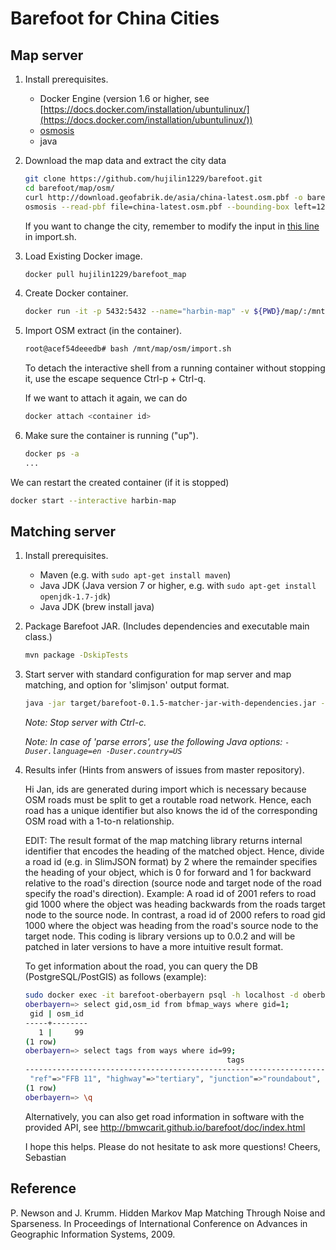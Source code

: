 # Barefoot for China Cities

## Map server

1. Install prerequisites.

    - Docker Engine (version 1.6 or higher, see [https://docs.docker.com/installation/ubuntulinux/](https://docs.docker.com/installation/ubuntulinux/))
    - [osmosis](https://wiki.openstreetmap.org/wiki/Osmosis/Installation)
    - java 

2. Download the map data and extract the city data

    ``` bash
    git clone https://github.com/hujilin1229/barefoot.git
    cd barefoot/map/osm/
    curl http://download.geofabrik.de/asia/china-latest.osm.pbf -o barefoot/map/osm/china.osm.pbf
    osmosis --read-pbf file=china-latest.osm.pbf --bounding-box left=126.506130 right=126.771862 bottom=45.657920 top=45.830905 --write-pbf file=harbin.osm.pbf
    ```

    If you want to change the city, remember to modify the input in [this line](https://github.com/boathit/barefoot/blob/master/map/osm/import.sh#L28) in import.sh.

3. Load Existing Docker image.

    ``` bash
    docker pull hujilin1229/barefoot_map
    ```

4. Create Docker container.

    ``` bash
    docker run -it -p 5432:5432 --name="harbin-map" -v ${PWD}/map/:/mnt/map hujilin1229/barefoot_map:latest
    ```

5. Import OSM extract (in the container).

    ``` bash
    root@acef54deeedb# bash /mnt/map/osm/import.sh
    ```

    To detach the interactive shell from a running container without stopping it, use the escape sequence Ctrl-p + Ctrl-q.

    If we want to attach it again, we can do

    ```bash
    docker attach <container id>
    ```

6. Make sure the container is running ("up").

    ``` bash
    docker ps -a
    ...
    ```

We can restart the created container (if it is stopped)
```bash
docker start --interactive harbin-map
```


## Matching server

1. Install prerequisites.

    - Maven (e.g. with `sudo apt-get install maven`)
    - Java JDK (Java version 7 or higher, e.g. with `sudo apt-get install openjdk-1.7-jdk`)
    - Java JDK (brew install java)

2. Package Barefoot JAR. (Includes dependencies and executable main class.)

    ``` bash
    mvn package -DskipTests
    ```

3. Start server with standard configuration for map server and map matching, and option for 'slimjson' output format.

    ``` bash
    java -jar target/barefoot-0.1.5-matcher-jar-with-dependencies.jar --slimjson config/server.properties config/harbin.properties
    ```

    _Note: Stop server with Ctrl-c._

    _Note: In case of 'parse errors', use the following Java options: `-Duser.language=en -Duser.country=US`_

4. Results infer (Hints from answers of issues from master repository).
    
    Hi Jan,
    ids are generated during import which is necessary because OSM roads must be split to get a routable road network. Hence, each road has a unique identifier but also knows the id of the corresponding OSM road with a 1-to-n relationship.

    EDIT: The result format of the map matching library returns internal identifier that encodes the heading of the matched object. Hence, divide a road id (e.g. in SlimJSON format) by 2 where the remainder specifies the heading of your object, which is 0 for forward and 1 for backward relative to the road's direction (source node and target node of the road specify the road's direction). Example: A road id of 2001 refers to road gid 1000 where the object was heading backwards from the roads target node to the source node. In contrast, a road id of 2000 refers to road gid 1000 where the object was heading from the road's source node to the target node. This coding is library versions up to 0.0.2 and will be patched in later versions to have a more intuitive result format.

    To get information about the road, you can query the DB (PostgreSQL/PostGIS) as follows (example):
    ``` bash
    sudo docker exec -it barefoot-oberbayern psql -h localhost -d oberbayern -U osmuser
    oberbayern=> select gid,osm_id from bfmap_ways where gid=1;
     gid | osm_id 
    -----+--------
       1 |     99
    (1 row)
    oberbayern=> select tags from ways where id=99;
                                                 tags                                             
    ----------------------------------------------------------------------------------------------
     "ref"=>"FFB 11", "highway"=>"tertiary", "junction"=>"roundabout", "zone:traffic"=>"DE:urban"
    (1 row)
    oberbayern=> \q
    ```
    Alternatively, you can also get road information in software with the provided API, see http://bmwcarit.github.io/barefoot/doc/index.html

    I hope this helps. Please do not hesitate to ask more questions!
    Cheers, Sebastian
## Reference

P. Newson and J. Krumm. Hidden Markov Map Matching Through Noise and Sparseness. In Proceedings of International Conference on Advances in Geographic Information Systems, 2009.
